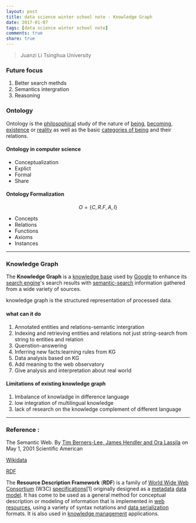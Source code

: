 ```yaml
---
layout: post
title: data science winter school note - Knowledge Graph
date: 2017-01-07
tags: [data science winter school note]
comments: true
share: true
---
```


> Juanzi Li
> Tsinghua University

### Future focus

1. Better search methds
2. Semantics intergration
3. Reasoning 

### Ontology

Ontology is the [philosophical](https://en.wikipedia.org/wiki/Philosophy) study of the nature of [being](https://en.wikipedia.org/wiki/Being), [becoming](https://en.wikipedia.org/wiki/Becoming_(philosophy)), [existence](https://en.wikipedia.org/wiki/Existence) or [reality](https://en.wikipedia.org/wiki/Reality) as well as the basic [categories of being](https://en.wikipedia.org/wiki/Category_of_being) and their relations.

#### Ontology in computer science

- Conceptualization
- Explict
- Formal
- Share

#### Ontology Formalization

$$
O = \{C,R.F,A,I\}
$$

- Concepts
- Relations
- Functions
- Axioms
- Instances

---

### Knowledge Graph

The **Knowledge Graph** is a [knowledge base](https://en.wikipedia.org/wiki/Knowledge_base) used by [Google](https://en.wikipedia.org/wiki/Google) to enhance its [search engine](https://en.wikipedia.org/wiki/Search_engine)'s search results with [semantic-search](https://en.wikipedia.org/wiki/Semantic_search) information gathered from a wide variety of sources. 

knowledge graph is the structured representation of processed data.

#### what can it do 

1. Annotated entities and relations-semantic intergration
2. Indexing and retrieving entities and relations not just string-search from string to entities and relation
3. Quenstion-answering
4. Inferring new facts:learning rules from KG
5. Data analysis based on KG
6. Add meaning to the web observatory
7. Give analysis and interpretation about real world


#### Limitations of existing knowledge graph

1. Imbalance of knowladge in difference language
2. low integration of multilingual knowledge
3. lack of research on the knowledge complement of different language


---

### Reference : 

The Semantic Web. By [Tim Berners-Lee, James Hendler and Ora Lassila](https://www.scientificamerican.com/author/tim-berners-lee-james-hendler-and-ora-lassila/) on May 1, 2001 Scientific American

[Wikidata](https://en.wikipedia.org/wiki/Wikidata)

[RDF](https://en.wikipedia.org/wiki/Resource_Description_Framework)

The **Resource Description Framework** (**RDF**) is a family of [World Wide Web Consortium](https://en.wikipedia.org/wiki/World_Wide_Web_Consortium) (W3C) [specifications](https://en.wikipedia.org/wiki/Specification)[1] originally designed as a [metadata](https://en.wikipedia.org/wiki/Metadata) [data model](https://en.wikipedia.org/wiki/Data_model). It has come to be used as a general method for conceptual description or modeling of information that is implemented in [web resources](https://en.wikipedia.org/wiki/Web_resource), using a variety of syntax notations and [data serialization](https://en.wikipedia.org/wiki/Data_serialization) formats. It is also used in [knowledge management](https://en.wikipedia.org/wiki/Knowledge_management) applications.

